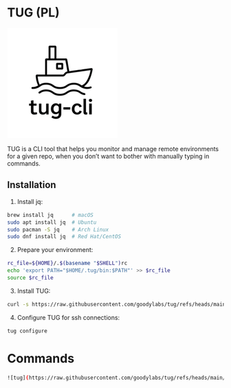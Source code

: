 # TUG (PL)

![tug](https://raw.githubusercontent.com/goodylabs/tug/refs/heads/main/assets/images/tug-cli-logo-256x256.png)

TUG is a CLI tool that helps you monitor and manage remote environments for a given repo, when you don’t want to bother with manually typing in commands.

## Installation

1. Install jq:

```bash
brew install jq      # macOS
sudo apt install jq  # Ubuntu
sudo pacman -S jq    # Arch Linux
sudo dnf install jq  # Red Hat/CentOS
```

2. Prepare your environment:

```bash
rc_file=${HOME}/.$(basename "$SHELL")rc
echo 'export PATH="$HOME/.tug/bin:$PATH"' >> $rc_file
source $rc_file
```

3. Install TUG:

```bash
curl -s https://raw.githubusercontent.com/goodylabs/tug/refs/heads/main/scripts/download.sh | bash -s
```

4. Configure TUG for ssh connections:

```bash
tug configure
```

# Commands

```bash
![tug](https://raw.githubusercontent.com/goodylabs/tug/refs/heads/main/assets/images/tug-help.png)
```
